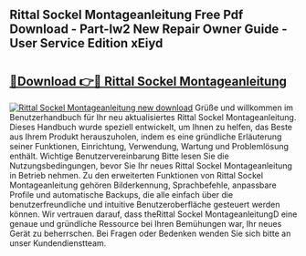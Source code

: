 ## Rittal Sockel Montageanleitung Free Pdf Download - Part-Iw2 New Repair Owner Guide - User Service Edition xEiyd

# <h2><a href="http://df6wnsc.blite.top/?on=Rittal+Sockel+Montageanleitung">🔗Download 👉🔴 Rittal Sockel Montageanleitung</a></h2>

[![Rittal Sockel Montageanleitung new download](https://i.imgur.com/lujVjoI.png)](http://df6wnsc.blite.top/?on=Rittal+Sockel+Montageanleitung)
Grüße und willkommen im Benutzerhandbuch für Ihr neu aktualisiertes Rittal Sockel Montageanleitung. Dieses Handbuch wurde speziell entwickelt, um Ihnen zu helfen, das Beste aus Ihrem Produkt herauszuholen, indem es eine gründliche Erläuterung seiner Funktionen, Einrichtung, Verwendung, Wartung und Problemlösung enthält. Wichtige Benutzervereinbarung Bitte lesen Sie die Nutzungsbedingungen, bevor Sie Ihr neues Rittal Sockel Montageanleitung in Betrieb nehmen. Zu den erweiterten Funktionen von Rittal Sockel Montageanleitung gehören Bilderkennung, Sprachbefehle, anpassbare Profile und automatische Backups, die alle einfach über die benutzerfreundliche und intuitive Benutzeroberfläche gesteuert werden können. Wir vertrauen darauf, dass theRittal Sockel MontageanleitungD eine genaue und gründliche Ressource bei Ihren Bemühungen war, Ihr neues Gerät zu beherrschen. Bei Fragen oder Bedenken wenden Sie sich bitte an unser Kundendienstteam.
